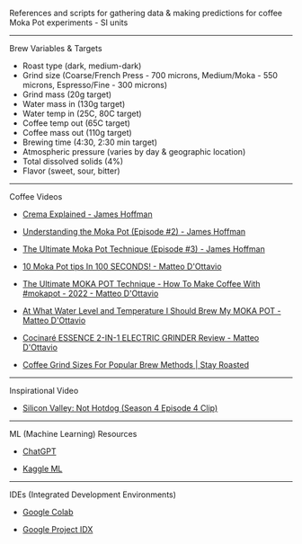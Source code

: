 References and scripts for gathering data & making predictions for coffee Moka Pot experiments - SI units

- - - -

Brew Variables & Targets
* Roast type (dark, medium-dark)
* Grind size (Coarse/French Press - 700 microns, Medium/Moka - 550 microns, Espresso/Fine - 300 microns)
* Grind mass (20g target)
* Water mass in (130g target)
* Water temp in (25C, 80C target)
* Coffee temp out (65C target)
* Coffee mass out (110g target)
* Brewing time (4:30, 2:30 min target)
* Atmospheric pressure (varies by day & geographic location)
* Total dissolved solids (4%)
* Flavor (sweet, sour, bitter)

- - - -

Coffee Videos

* [Crema Explained - James Hoffman](https://youtu.be/j5rygXblZJU?si=Y1zY4mdtPjx6Q71X)

* [Understanding the Moka Pot (Episode #2) - James Hoffman](https://youtu.be/zK0F5PqJ1Gk?si=23Q-qekkprYDm0vH)

* [The Ultimate Moka Pot Technique (Episode #3) - James Hoffman](https://youtu.be/BfDLoIvb0w4?si=TKowq1YcokCUCmWJ)

* [10 Moka Pot tips In 100 SECONDS! - Matteo D'Ottavio](https://youtu.be/A2ybnZ6b7m0?si=2x3_2I6SS7QIrSAd)

* [The Ultimate MOKA POT Technique - How To Make Coffee With #mokapot - 2022 - Matteo D'Ottavio](https://youtu.be/qr4eYpttE2Q?si=BWiR2CI9_B_Fcu6S)

* [At What Water Level and Temperature I Should Brew My MOKA POT - Matteo D'Ottavio](https://youtu.be/pOE0XNUUnbo?si=r0ZWZvRcRpjuiIFi)

* [Cocinaré ESSENCE 2-IN-1 ELECTRIC GRINDER Review - Matteo D'Ottavio](https://youtu.be/HEdZwGAkNCo?si=uyGpyxKESEz7joVH)

* [Coffee Grind Sizes For Popular Brew Methods | Stay Roasted](https://youtu.be/5BCDIas33y0?si=AvimICO_N013eRGQ)

- - - -

Inspirational Video

* [Silicon Valley: Not Hotdog (Season 4 Episode 4 Clip)](https://youtu.be/ACmydtFDTGs?si=Qk5ytL8mAOAk0_kE)

- - - - 

ML (Machine Learning) Resources

* [ChatGPT](https://chat.openai.com/auth/login)

* [Kaggle ML](https://www.kaggle.com/learn)

- - - - 

IDEs (Integrated Development Environments)

* [Google Colab](https://colab.research.google.com)

* [Google Project IDX](https://idx.dev)

